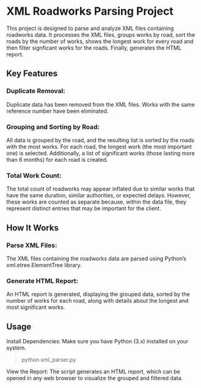 # XML Roadworks Parsing Project
This project is designed to parse and analyze XML files containing roadworks data. It processes the XML files, groups works by road, sort the roads by the number of works, shows the longest work for every road and then filter signficant works for the roads. Finally, generates the HTML report.

## Key Features
### Duplicate Removal:
Duplicate data has been removed from the XML files. Works with the same reference number have been eliminated.

### Grouping and Sorting by Road:
All data is grouped by the road, and the resulting list is sorted by the roads with the most works. For each road, the longest work (the most important one) is selected. Additionally, a list of significant works (those lasting more than 6 months) for each road is created.

### Total Work Count:
The total count of roadworks may appear inflated due to similar works that have the same duration, similar authorities, or expected delays. However, these works are counted as separate because, within the data file, they represent distinct entries that may be important for the client.

## How It Works
### Parse XML Files:
The XML files containing the roadworks data are parsed using Python’s xml.etree.ElementTree library.

### Generate HTML Report:
An HTML report is generated, displaying the grouped data, sorted by the number of works for each road, along with details about the longest and most significant works.

## Usage
Install Dependencies: Make sure you have Python (3.x) installed on your system.

> python xml_parser.py

View the Report: The script generates an HTML report, which can be opened in any web browser to visualize the grouped and filtered data.
